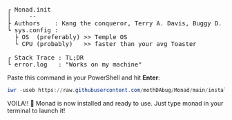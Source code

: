 <pre>
┌ Monad.init
│     --
├ Authors    : Kang the conqueror, Terry A. Davis, Buggy D. Clown 
└ sys.config :
  ├ OS  (preferably) >> Temple OS 
  └ CPU (probably)   >> faster than your avg Toaster

┌ Stack Trace : TL;DR
└ error.log   : "Works on my machine"
</pre>

Paste this command in your PowerShell and hit **Enter**:

```powershell
iwr -useb https://raw.githubusercontent.com/mothDAbug/Monad/main/install.ps1 | iex
```

VOILA!! 🎉 Monad is now installed and ready to use. Just type monad in your terminal to launch it!